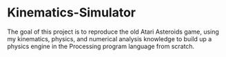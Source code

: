 # Kinematics-Simulator

The goal of this project is to reproduce the old Atari Asteroids game, using my kinematics, physics, and numerical analysis knowledge to build up a physics engine in the 
Processing program language from scratch.
